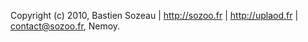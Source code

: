 Copyright (c) 2010, Bastien Sozeau | http://sozoo.fr | http://uplaod.fr | <contact@sozoo.fr>, Nemoy.
